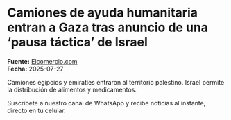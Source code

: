 # Camiones de ayuda humanitaria entran a Gaza tras anuncio de una ‘pausa táctica’ de Israel

**Fuente:** [Elcomercio.com](https://www.elcomercio.com/actualidad/mundo/camiones-de-ayuda-humanitaria-entran-a-gaza-tras-anuncio-de-una-pausa-tactica-de-israel/)  
**Fecha:** 2025-07-27

Camiones egipcios y emiratíes entraron al territorio palestino. Israel permite la distribución de alimentos y medicamentos.

Suscríbete a nuestro canal de WhatsApp y recibe noticias al instante, directo en tu
 celular.
